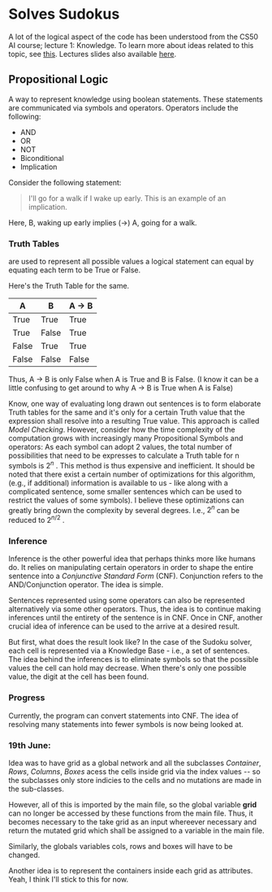 # Solves Sudokus

A lot of the logical aspect of the code has been understood from the CS50 AI course; lecture 1: Knowledge. To learn more about ideas
related to this topic, see [this](https://www.youtube.com/watch?v=HWQLez87vqM). Lectures slides also available [here](https://cdn.cs50.net/ai/2020/spring/lectures/1/lecture1.pdf).

## Propositional Logic

A way to represent knowledge using boolean statements. These statements are communicated via symbols and operators.
Operators include the following:
- AND
- OR
- NOT
- Biconditional
- Implication

Consider the following statement:

> I'll go for a walk if I wake up early. This is an example of an implication.

Here, B, waking up early implies (->) A, going for a walk.

### Truth Tables

are used to represent all possible values a logical statement can equal by equating each term to be True or False.

Here's the Truth Table for the same.

| A        | B       | A -> B |
| -------- | ------- |--------|
| True     | True    | True   |
| True     | False   | True   |
| False    | True    | True   |
| False    | False   | False  |

Thus, A -> B is only False when A is True and B is False. (I know it can be a little confusing to get around to why A -> B is True when A is False)

Know, one way of evaluating long drawn out sentences is to form elaborate Truth tables for the same and it's only for a certain Truth value that the
expression shall resolve into a resulting True value.
This approach is called _Model Checking_. However, consider how the time complexity of the computation grows with increasingly many Propositional Symbols
and operators:
As each symbol can adopt 2 values, the total number of possibilities that need to be expresses to calculate a Truth table for n symbols is $2^n$ .
This method is thus expensive and inefficient. It should be noted that there exist a certain number of optimizations for this algorithm, (e.g., if additional)
information is available to us - like along with a complicated sentence, some smaller sentences which can be used to restrict the values of some symbols).
I believe these optimizations can greatly bring down the complexity by several degrees. I.e., $2 ^ n$ can be reduced to $2^{n/2}$ .

### Inference

Inference is the other powerful idea that perhaps thinks more like humans do.
It relies on manipulating certain operators in order to shape the entire sentence into a _Conjunctive Standard Form_ (CNF). Conjunction refers to the AND/Conjunction operator.
The idea is simple.

Sentences represented using some operators can also be represented alternatively via some other operators. Thus, the idea is to continue making inferences until
the entirety of the sentence is in CNF. Once in CNF, another crucial idea of inference can be used to the arrive at a desired result.

But first, what does the result look like? In the case of the Sudoku solver, each cell is represented via a Knowledge Base - i.e., a set of sentences.
The idea behind the inferences is to eliminate symbols so that the possible values the cell can hold may decrease. When there's only one possible value, the digit at the
cell has been found.

### Progress

Currently, the program can convert statements into CNF. The idea of resolving many statements into fewer symbols is now being looked at.

### 19th June:

Idea was to have grid as a global network and all the subclasses _Container_, _Rows_, _Columns_, _Boxes_ acess the cells inside grid via the index values -- so the subclasses only store indicies to the cells and no mutations are made in the sub-classes.

However, all of this is imported by the main file, so the global variable **grid** can no longer be accessed by these functions from the  main file. Thus, it becomes necessary to the take grid as an input whereever necessary and return the mutated grid which shall be assigned to a variable in the main file.

Similarly, the globals variables cols, rows and boxes will have to be changed.

Another idea is to represent the containers inside each grid as attributes. Yeah, I think I'll stick to this for now.
